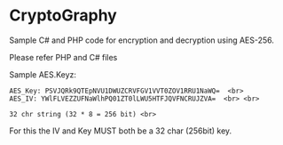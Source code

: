 # CryptoGraphy
<p>Sample C# and PHP code for encryption and decryption using AES-256.</p>
<p>Please refer PHP and C# files</p>
<p>
Sample AES.Keyz:<br>

    AES_Key: PSVJQRk9QTEpNVU1DWUZCRVFGV1VVT0ZOV1RRU1NaWQ=  <br>
    AES_IV: YWlFLVEZZUFNaWlhPQ01ZT0lLWU5HTFJQVFNCRUJZVA=  <br> <br>

    32 chr string (32 * 8 = 256 bit) <br>
For this the IV and Key MUST both be a 32 char (256bit) key.</p>

